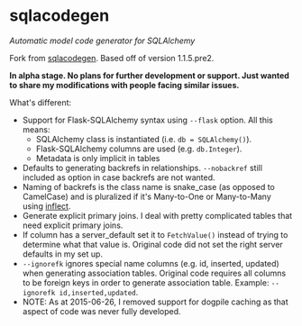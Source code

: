sqlacodegen
=================

*Automatic model code generator for SQLAlchemy*

Fork from <a href="https://pypi.python.org/pypi/sqlacodegen">sqlacodegen</a>. Based off of version 1.1.5.pre2.

__In alpha stage. No plans for further development or support. Just wanted to share my modifications with people facing similar issues.__

What's different:
* Support for Flask-SQLAlchemy syntax using `--flask` option. All this means:
  * SQLAlchemy class is instantiated (i.e. `db = SQLAlchemy()`).
  * Flask-SQLAlchemy columns are used (e.g. `db.Integer`).
  * Metadata is only implicit in tables
* Defaults to generating backrefs in relationships. `--nobackref` still included as option in case backrefs are not wanted. 
* Naming of backrefs is the class name is snake_case (as opposed to CamelCase) and is pluralized if it's Many-to-One or Many-to-Many using <a href="https://pypi.python.org/pypi/inflect">inflect</a>.
* Generate explicit primary joins. I deal with pretty complicated tables that need explicit primary joins.
* If column has a server_default set it to `FetchValue()` instead of trying to determine what that value is. Original code did not set the right server defaults in my set up.
* `--ignorefk` ignores special name columns (e.g. id, inserted, updated) when generating association tables. Original code requires all columns to be foreign keys in order to generate association table. Example: `--ignorefk id,inserted,updated`.
* NOTE: As at 2015-06-26, I removed support for dogpile caching as that aspect of code was never fully developed.
